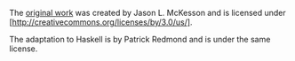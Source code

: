 The [original work](http://bitbucket.org/alfonse/gltut/downloads) was created by Jason L. McKesson and is licensed under [http://creativecommons.org/licenses/by/3.0/us/].

The adaptation to Haskell is by Patrick Redmond and is under the same license.
